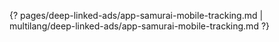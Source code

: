 {? pages/deep-linked-ads/app-samurai-mobile-tracking.md | multilang/deep-linked-ads/app-samurai-mobile-tracking.md ?}
